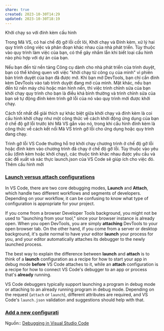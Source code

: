 ```yaml
---
share: true
created: 2023-10-30T14:29
updated: 2023-10-30T18:19
---
```

Khởi chạy so với đính kèm cấu hình

Trong Mã VS, có hai chế độ gỡ lỗi cốt lõi, Khởi chạy và Đính kèm, xử lý hai quy trình công việc và phân đoạn khác nhau của nhà phát triển. Tùy thuộc vào quy trình làm việc của bạn, có thể gây nhầm lẫn khi biết loại cấu hình nào phù hợp với dự án của bạn.

Nếu bạn đến từ nền tảng Công cụ dành cho nhà phát triển của trình duyệt, bạn có thể không quen với việc "khởi chạy từ công cụ của mình" vì phiên bản trình duyệt của bạn đã được mở. Khi bạn mở DevTools, bạn chỉ cần đính kèm DevTools vào tab trình duyệt đang mở của mình. Mặt khác, nếu bạn đến từ nền máy chủ hoặc màn hình nền, thì việc trình chỉnh sửa của bạn khởi chạy quy trình cho bạn là điều khá bình thường và trình chỉnh sửa của bạn sẽ tự động đính kèm trình gỡ lỗi của nó vào quy trình mới được khởi chạy.

Cách tốt nhất để giải thích sự khác biệt giữa khởi chạy và đính kèm là coi cấu hình khởi chạy như một công thức về cách khởi động ứng dụng của bạn ở chế độ gỡ lỗi trước khi Mã VS gắn vào nó, trong khi cấu hình đính kèm là công thức về cách kết nối Mã VS trình gỡ lỗi cho ứng dụng hoặc quy trình đang chạy.

Trình gỡ lỗi VS Code thường hỗ trợ khởi chạy chương trình ở chế độ gỡ lỗi hoặc đính kèm vào chương trình đã chạy ở chế độ gỡ lỗi. Tùy thuộc vào yêu cầu (đính kèm hoặc khởi chạy), các thuộc tính khác nhau được yêu cầu và các đề xuất và xác thực launch.json của VS Code sẽ giúp ích cho việc đó.
Thêm cấu hình mới
### [Launch versus attach configurations](https://code.visualstudio.com/docs/editor/debugging#_launch-versus-attach-configurations)

In VS Code, there are two core debugging modes, **Launch** and **Attach**, which handle two different workflows and segments of developers. Depending on your workflow, it can be confusing to know what type of configuration is appropriate for your project.

If you come from a browser Developer Tools background, you might not be used to "launching from your tool," since your browser instance is already open. When you open DevTools, you are simply **attaching** DevTools to your open browser tab. On the other hand, if you come from a server or desktop background, it's quite normal to have your editor **launch** your process for you, and your editor automatically attaches its debugger to the newly launched process.

The best way to explain the difference between **launch** and **attach** is to think of a **launch** configuration as a recipe for how to start your app in debug mode **before** VS Code attaches to it, while an **attach** configuration is a recipe for how to connect VS Code's debugger to an app or process that's **already** running.

VS Code debuggers typically support launching a program in debug mode or attaching to an already running program in debug mode. Depending on the request (`attach` or `launch`), different attributes are required, and VS Code's `launch.json` validation and suggestions should help with that.

### [Add a new configurati](https://code.visualstudio.com/docs/editor/debugging#_add-a-new-configuration)

Nguồn:: [Debugging in Visual Studio Code](https://code.visualstudio.com/docs/editor/debugging#_launch-configurations)
